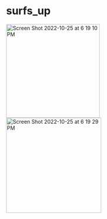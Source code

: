 # surfs_up

<img width="253" alt="Screen Shot 2022-10-25 at 6 19 10 PM" src="https://user-images.githubusercontent.com/112028108/197892946-2f69553b-7209-472b-b7d8-1d2172fc44a9.png">




<img width="257" alt="Screen Shot 2022-10-25 at 6 19 29 PM" src="https://user-images.githubusercontent.com/112028108/197893013-ec34aa20-c5e8-40c3-9f2a-af9f58449dd0.png">

